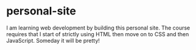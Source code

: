 # personal-site
I am learning web development by building this personal site. The course requires that I start of strictly using HTML then move on to CSS and then JavaScript. Someday it will be pretty!
